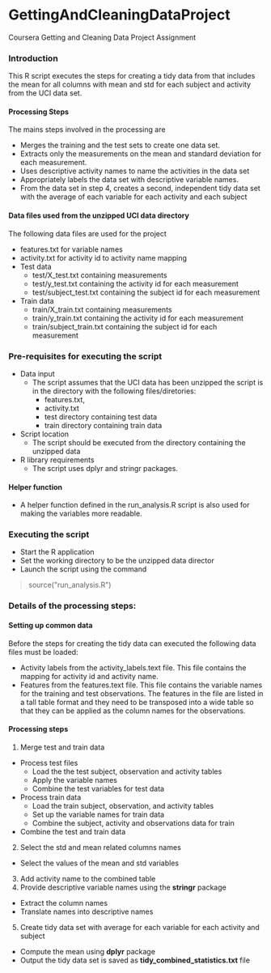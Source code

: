 GettingAndCleaningDataProject
=============================

Coursera Getting and Cleaning Data Project Assignment

### Introduction  
This R script executes the steps for creating a tidy data from that includes the mean for all columns with mean and std for each subject and activity from the UCI data set. 

#### Processing Steps
The mains steps involved in the processing are  
* Merges the training and the test sets to create one data set.
* Extracts only the measurements on the mean and standard deviation for each measurement.
* Uses descriptive activity names to name the activities in the data set
* Appropriately labels the data set with descriptive variable names. 
* From the data set in step 4, creates a second, independent tidy data set with the average of each variable for each activity and each subject

#### Data files used from the unzipped UCI data directory
The following data files are used for the project
* features.txt for variable names
* activity.txt for activity id to activity name mapping
* Test data 
	* test/X_test.txt containing measurements
	* test/y_test.txt containing the activity id for each measurement
	* test/subject_test.txt containing the subject id for each measurement
* Train data
	* train/X_train.txt containing measurements
	* train/y_train.txt containing the activity id for each measurement
	* train/subject_train.txt containing the subject id for each measurement
    
### Pre-requisites for executing the script  
* Data input
	* The script assumes that the UCI data has been unzipped
the script is in the directory with the following files/diretories:
		* features.txt, 
		* activity.txt
		* test directory containing test data
		* train directory containing train data
* Script location
	* The script should be executed from the directory containing the unzipped data 
* R library requirements
	* The script uses dplyr and stringr packages.

#### Helper function 
* A helper function defined in the run_analysis.R script is also used for making the variables more readable.
    
### Executing the script
* Start the R application
* Set the working directory to be the unzipped data director
* Launch the script using the command 
> source("run_analysis.R")   
    
### Details of the processing steps:

#### Setting up common data
Before the steps for creating the tidy data can executed the following data files must be loaded:
* Activity labels from the activity_labels.text file. This file contains the mapping for activity id and activity name.
* Features from the features.text file.  This file contains the variable names for the training and test observations.  The features in the file are listed in a tall table format and they need to be transposed into a wide table so that they can be applied as the column names for the observations.

#### Processing steps
1. Merge test and train data  
* Process test files
	* Load the the test subject, observation and activity tables
	* Apply the variable names 
	* Combine the test variables for test data  
* Process train data
	* Load the train subject, observation, and activity tables
	* Set up the variable names for train data
	* Combine the subject, activity and observations data for train  
* Combine the test and train data

2. Select the std and mean related columns names
* Select the values of the mean and std variables  
3. Add activity name to the combined table  
4. Provide descriptive variable names using the **stringr** package  
* Extract the column names
* Translate names into descriptive names  
5. Create tidy data set with average for each variable for each activity and subject
* Compute the mean using **dplyr** package 
* Output the tidy data set is saved as **tidy_combined_statistics.txt** file
